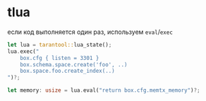 
# tlua

если код выполняется один раз, используем `eval`/`exec`
```rust
let lua = tarantool::lua_state();
lua.exec("
    box.cfg { listen = 3301 }
    box.schema.space.create('foo', ..)
    box.space.foo.create_index(..)
")?;

let memory: usize = lua.eval("return box.cfg.memtx_memory")?;
```

















